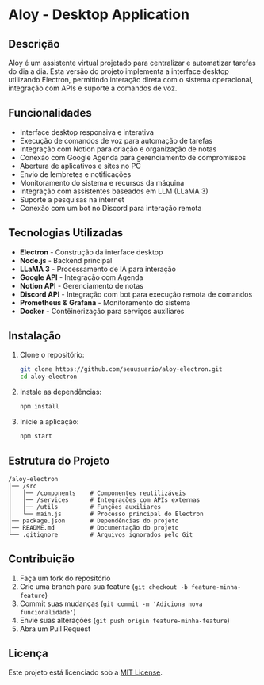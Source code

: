 # Aloy - Desktop Application

## Descrição
Aloy é um assistente virtual projetado para centralizar e automatizar tarefas do dia a dia. Esta versão do projeto implementa a interface desktop utilizando Electron, permitindo interação direta com o sistema operacional, integração com APIs e suporte a comandos de voz.

## Funcionalidades
- Interface desktop responsiva e interativa
- Execução de comandos de voz para automação de tarefas
- Integração com Notion para criação e organização de notas
- Conexão com Google Agenda para gerenciamento de compromissos
- Abertura de aplicativos e sites no PC
- Envio de lembretes e notificações
- Monitoramento do sistema e recursos da máquina
- Integração com assistentes baseados em LLM (LLaMA 3)
- Suporte a pesquisas na internet
- Conexão com um bot no Discord para interação remota

## Tecnologias Utilizadas
- **Electron** - Construção da interface desktop
- **Node.js** - Backend principal
- **LLaMA 3** - Processamento de IA para interação
- **Google API** - Integração com Agenda
- **Notion API** - Gerenciamento de notas
- **Discord API** - Integração com bot para execução remota de comandos
- **Prometheus & Grafana** - Monitoramento do sistema
- **Docker** - Contêinerização para serviços auxiliares

## Instalação
1. Clone o repositório:
   ```sh
   git clone https://github.com/seuusuario/aloy-electron.git
   cd aloy-electron
   ```
2. Instale as dependências:
   ```sh
   npm install
   ```
3. Inicie a aplicação:
   ```sh
   npm start
   ```

## Estrutura do Projeto
```
/aloy-electron
│── /src
│   │── /components    # Componentes reutilizáveis
│   │── /services      # Integrações com APIs externas
│   │── /utils         # Funções auxiliares
│   └── main.js        # Processo principal do Electron
│── package.json       # Dependências do projeto
│── README.md          # Documentação do projeto
└── .gitignore         # Arquivos ignorados pelo Git
```

## Contribuição
1. Faça um fork do repositório
2. Crie uma branch para sua feature (`git checkout -b feature-minha-feature`)
3. Commit suas mudanças (`git commit -m 'Adiciona nova funcionalidade'`)
4. Envie suas alterações (`git push origin feature-minha-feature`)
5. Abra um Pull Request

## Licença
Este projeto está licenciado sob a [MIT License](LICENSE).
